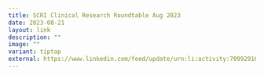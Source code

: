 ```yaml
---
title: SCRI Clinical Research Roundtable Aug 2023
date: 2023-08-21
layout: link
description: ""
image: ""
variant: tiptap
external: https://www.linkedin.com/feed/update/urn:li:activity:7099291684789764096
---
```

